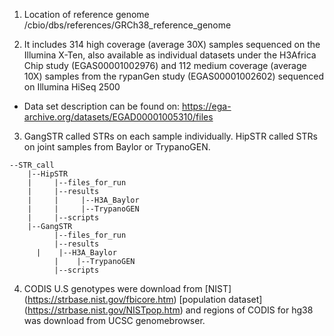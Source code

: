 1. Location of reference genome
/cbio/dbs/references/GRCh38_reference_genome

2. It includes 314 high coverage (average 30X) samples sequenced on the
Illumina X-Ten, also available as individual datasets under the H3Africa Chip
study (EGAS00001002976) and 112 medium coverage (average 10X) samples from the
rypanGen study (EGAS00001002602) sequenced on Illumina HiSeq 2500 
* Data set description can be found on: https://ega-archive.org/datasets/EGAD00001005310/files


3. GangSTR called STRs on each sample individually. HipSTR called STRs on joint samples from Baylor or TrypanoGEN.

```
--STR_call
    |--HipSTR
    |     |--files_for_run
    |     |--results
    |     |     |--H3A_Baylor
    |     |     |--TrypanoGEN
    |     |--scripts
    |--GangSTR
          |--files_for_run
          |--results
	  |    |--H3A_Baylor
          |    |--TrypanoGEN
          |--scripts 
```
4. CODIS U.S genotypes were download from [NIST] (https://strbase.nist.gov/fbicore.htm) [population dataset] (https://strbase.nist.gov/NISTpop.htm) and regions of CODIS for hg38 was download from UCSC genomebrowser. 

